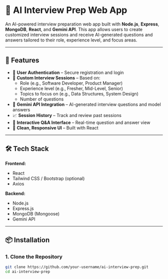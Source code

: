 # 🧠 AI Interview Prep Web App

An AI-powered interview preparation web app built with **Node.js**, **Express**, **MongoDB**, **React**, and **Gemini API**. This app allows users to create customized interview sessions and receive AI-generated questions and answers tailored to their role, experience level, and focus areas.

---

## 🚀 Features

- 🔐 **User Authentication** – Secure registration and login
- 🧩 **Custom Interview Sessions** – Based on:
  - Role (e.g., Software Developer, Product Manager)
  - Experience level (e.g., Fresher, Mid-Level, Senior)
  - Topics to focus on (e.g., Data Structures, System Design)
  - Number of questions
- 🤖 **Gemini API Integration** – AI-generated interview questions and model answers
- 📈 **Session History** – Track and review past sessions
- 💬 **Interactive Q&A Interface** – Real-time question and answer view
- 🎯 **Clean, Responsive UI** – Built with React

---

## 🛠 Tech Stack

**Frontend:**
- React
- Tailwind CSS / Bootstrap (optional)
- Axios

**Backend:**
- Node.js
- Express.js
- MongoDB (Mongoose)
- Gemini API

---

## 📦 Installation

### 1. Clone the Repository

```bash
git clone https://github.com/your-username/ai-interview-prep.git
cd ai-interview-prep

